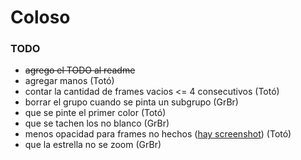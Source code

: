 # Coloso

### TODO

- ~~agrego el TODO al readme~~
- agregar manos (Totó)
- contar la cantidad de frames vacios <= 4 consecutivos (Totó)
- borrar el grupo cuando se pinta un subgrupo (GrBr)
- que se pinte el primer color (Totó)
- que se tachen los no blanco (GrBr)
- menos opacidad para frames no hechos ([hay screenshot](image/screenshot_opacidad.png)) (Totó)
- que la estrella no se zoom (GrBr)
